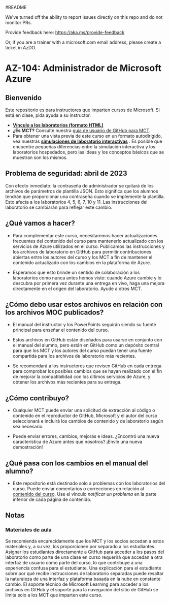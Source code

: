 #README

We've turned off the ability to report issues directly on this repo and do not monitor PRs.

Provide feedback here: https://aka.ms/provide-feedback

Or, if you are a trainer with a microsoft.com email address, please create a ticket in AzDO.

# AZ-104: Administrador de Microsoft Azure

## Bienvenido

Este repositorio es para instructores que imparten cursos de Microsoft. Si está en clase, pida ayuda a su instructor. 

- **[Vínculo a los laboratorios (formato HTML)](https://microsoftlearning.github.io/AZ-104-MicrosoftAzureAdministrator/)**
- **¿Es MCT?** Consulte nuestra [guía de usuario de GitHub para MCT](https://microsoftlearning.github.io/MCT-User-Guide/).
- Para obtener una vista previa de este curso en un formato autodirigido, vea nuestras **[simulaciones de laboratorio interactivas](https://mslabs.cloudguides.com/guides/AZ-104%20Exam%20Guide%20-%20Microsoft%20Azure%20Administrator)** . Es posible que encuentre pequeñas diferencias entre la simulación interactiva y los laboratorios hospedados, pero las ideas y los conceptos básicos que se muestran son los mismos.

## Problema de seguridad: abril de 2023

Con efecto inmediato: la contraseña de administrador se quitará de los archivos de parámetros de plantilla JSON. Esto significa que los alumnos tendrán que proporcionar una contraseña cuando se implemente la plantilla. Esto afecta a los laboratorios 4, 5, 6, 7, 10 y 11.  Las instrucciones del laboratorio se cambiarán para reflejar este cambio. 

## ¿Qué vamos a hacer?

- Para complementar este curso, necesitaremos hacer actualizaciones frecuentes del contenido del curso para mantenerlo actualizado con los servicios de Azure utilizados en el curso.  Publicamos las instrucciones y los archivos de laboratorio en GitHub para permitir contribuciones abiertas entre los autores del curso y los MCT a fin de mantener el contenido actualizado con los cambios en la plataforma de Azure.

- Esperamos que esto brinde un sentido de colaboración a los laboratorios como nunca antes hemos visto: cuando Azure cambie y lo descubra por primera vez durante una entrega en vivo, haga una mejora directamente en el origen del laboratorio.  Ayude a otros MCT.

## ¿Cómo debo usar estos archivos en relación con los archivos MOC publicados?

- El manual del instructor y los PowerPoints seguirán siendo su fuente principal para enseñar el contenido del curso.

- Estos archivos en GitHub están diseñados para usarse en conjunto con el manual del alumno, pero están en GitHub como un depósito central para que los MCT y los autores del curso puedan tener una fuente compartida para los archivos de laboratorio más recientes.

- Se recomendará a los instructores que revisen GitHub en cada entrega para comprobar los posibles cambios que se hayan realizado con el fin de mejorar la compatibilidad con los últimos servicios de Azure, y obtener los archivos más recientes para su entrega.

## ¿Cómo contribuyo?

- Cualquier MCT puede enviar una solicitud de extracción al código o contenido en el reproductor de GitHub, Microsoft y el autor del curso seleccionará e incluirá los cambios de contenido y de laboratorio según sea necesario.

- Puede enviar errores, cambios, mejoras e ideas.  ¿Encontró una nueva característica de Azure antes que nosotros?  ¡Envíe una nueva demostración!

## ¿Qué pasa con los cambios en el manual del alumno?

- Este repositorio está destinado solo a problemas con los laboratorios del curso. Puede enviar comentarios o correcciones en relación al [contenido del curso](https://docs.microsoft.com/learn/certifications/courses/az-104t00). Use el vínculo _notificar un problema_ en la parte inferior de cada página de contenido.

## Notas

### Materiales de aula

Se recomienda encarecidamente que los MCT y los socios accedan a estos materiales y, a su vez, los proporcionen por separado a los estudiantes.  Asignar los estudiantes directamente a GitHub para acceder a los pasos del laboratorio como parte de una clase en curso requerirá que accedan a otra interfaz de usuario como parte del curso, lo que contribuye a una experiencia confusa para el estudiante. Una explicación para el estudiante sobre por qué recibe instrucciones de laboratorio separadas puede resaltar la naturaleza de una interfaz y plataforma basada en la nube en constante cambio. El soporte técnico de Microsoft Learning para acceder a los archivos en GitHub y el soporte para la navegación del sitio de GitHub se limita solo a los MCT que imparten este curso.
